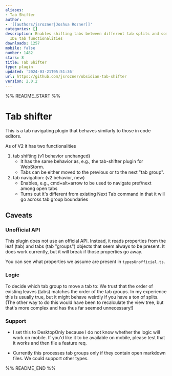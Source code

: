 ```yaml
---
aliases:
- Tab Shifter
author:
- '[[authors/jsrozner|Joshua Rozner]]'
categories: []
description: Enables shifting tabs between different tab splits and some other basic
  IDE tab functionalities
downloads: 1257
mobile: false
number: 1482
stars: 8
title: Tab Shifter
type: plugin
updated: '2024-03-21T05:51:36'
url: https://github.com/jsrozner/obsidian-tab-shifter
version: 2.0.2
---
```


%% README_START %%

# Tab shifter
This is a tab navigating plugin that behaves similarly to those in code editors.

As of V2 it has two functionalities
1. tab shifting  (v1 behavior unchanged)
	- It has the same behavior as, e.g., the tab-shifter plugin for WebStorm.
	- Tabs can be either moved to the previous or to the next "tab group".
2. tab navigation: (v2 behavior, new)
   - Enables, e.g., cmd+alt+arrow to be used to navigate pref/next among open tabs
   - Turns out it's different from existing Next Tab command in that it will go across tab group boundaries

## Caveats
### Unofficial API
This plugin does not use an official API. Instead, it reads properties from
the leaf (tab) and tabs (tab "groups") objects that seem always to be present.
It does work currently, but it will break if those properties go away. 

You can see what properties we assume are present in `typesUnofficial.ts`.

### Logic
To decide which tab group to move a tab to: 
We trust that the order of existing leaves (tabs) matches the
order of the tab groups. In my experience this is usually true, but
it might behave weirdly if you have a ton of splits. (The other way to do this 
would have been to recalculate the view tree, but that's more complex and has
thus far seemed unnecessary!)

### Support
- I set this to DesktopOnly because I do not know whether the logic will work 
on mobile. If you'd like it to be available on mobile, please test that it works
and then file a feature req.

- Currently this processes tab groups only if they contain open markdown files.
We could support other types.


%% README_END %%